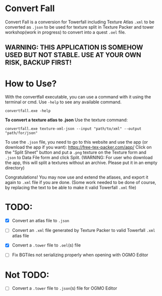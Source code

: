 # Convert Fall
Convert Fall is a conversion for Towerfall including Texture Atlas `.xml` to be converted as `.json` to be used for texture split in Texture Packer
and tower workshop(work in progress) to convert into a quest `.oel` file.

## WARNING: THIS APPLICATION IS SOMEHOW USED BUT NOT STABLE. USE AT YOUR OWN RISK, BACKUP FIRST!

# How to Use?
With the convertfall executable, you can use a command with it using the terminal or cmd. Use `-help` to see any available command.
```
convertfall.exe -help
```

**To convert a texture atlas to .json**
Use the texture command:
```
convertfall.exe texture-xml-json --input "path/to/xml" --output "path/for/json" 
```
To use the `.json` file, you need to go to this website and use the app (or download the app if you want):
https://free-tex-packer.com/app/
Click on the "Split Sheet" button and put a `.png` texture on the Texture form and `.json` to Data File form and click Split. (WARNING: For user who download the app, this will split a textures without an archive. Please put it in an empty directory)

Congratulations! You may now use and extend the atlases, and export it again to `.xml` file if you are done. (Some work needed to be done of course, by replacing the text to be able to make it valid Towerfall `.xml` file)


# TODO:
- [x] Convert an atlas file to `.json`

- [ ] Convert an `.xml` file generated by Texture Packer to valid Towerfall `.xml` atlas file

- [x] Convert a `.tower` file to `.oel`(s) file

- [ ] Fix BGTiles not serializing properly when opening with OGMO Editor

# Not TODO:
- [ ] Convert a `.tower` file to `.json`(s) file for OGMO Editor
